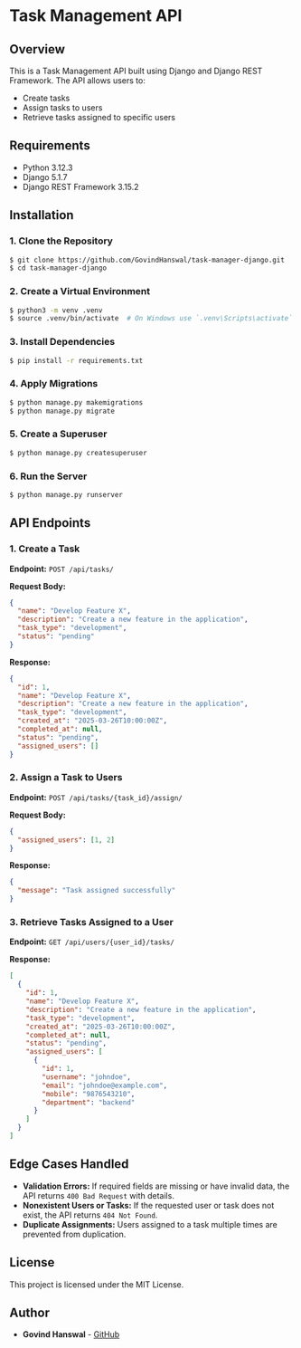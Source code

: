 # Task Management API

## Overview
This is a Task Management API built using Django and Django REST Framework. The API allows users to:
- Create tasks
- Assign tasks to users
- Retrieve tasks assigned to specific users

## Requirements
- Python 3.12.3
- Django 5.1.7
- Django REST Framework 3.15.2

## Installation

### 1. Clone the Repository
```sh
$ git clone https://github.com/GovindHanswal/task-manager-django.git
$ cd task-manager-django
```

### 2. Create a Virtual Environment
```sh
$ python3 -m venv .venv
$ source .venv/bin/activate  # On Windows use `.venv\Scripts\activate`
```

### 3. Install Dependencies
```sh
$ pip install -r requirements.txt
```

### 4. Apply Migrations
```sh
$ python manage.py makemigrations
$ python manage.py migrate
```

### 5. Create a Superuser
```sh
$ python manage.py createsuperuser
```

### 6. Run the Server
```sh
$ python manage.py runserver
```

## API Endpoints

### 1. Create a Task
**Endpoint:** `POST /api/tasks/`

**Request Body:**
```json
{
  "name": "Develop Feature X",
  "description": "Create a new feature in the application",
  "task_type": "development",
  "status": "pending"
}
```

**Response:**
```json
{
  "id": 1,
  "name": "Develop Feature X",
  "description": "Create a new feature in the application",
  "task_type": "development",
  "created_at": "2025-03-26T10:00:00Z",
  "completed_at": null,
  "status": "pending",
  "assigned_users": []
}
```

### 2. Assign a Task to Users
**Endpoint:** `POST /api/tasks/{task_id}/assign/`

**Request Body:**
```json
{
  "assigned_users": [1, 2]
}
```

**Response:**
```json
{
  "message": "Task assigned successfully"
}
```

### 3. Retrieve Tasks Assigned to a User
**Endpoint:** `GET /api/users/{user_id}/tasks/`

**Response:**
```json
[
  {
    "id": 1,
    "name": "Develop Feature X",
    "description": "Create a new feature in the application",
    "task_type": "development",
    "created_at": "2025-03-26T10:00:00Z",
    "completed_at": null,
    "status": "pending",
    "assigned_users": [
      {
        "id": 1,
        "username": "johndoe",
        "email": "johndoe@example.com",
        "mobile": "9876543210",
        "department": "backend"
      }
    ]
  }
]
```

## Edge Cases Handled
- **Validation Errors:** If required fields are missing or have invalid data, the API returns `400 Bad Request` with details.
- **Nonexistent Users or Tasks:** If the requested user or task does not exist, the API returns `404 Not Found`.
- **Duplicate Assignments:** Users assigned to a task multiple times are prevented from duplication.

## License
This project is licensed under the MIT License.

## Author
- **Govind Hanswal** - [GitHub](https://github.com/GovindHanswal)


